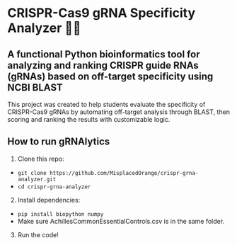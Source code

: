 # CRISPR-Cas9 gRNA Specificity Analyzer 🔬🧬
## A functional Python bioinformatics tool for analyzing and ranking CRISPR guide RNAs (gRNAs) based on off-target specificity using NCBI BLAST
This project was created to help students evaluate the specificity of CRISPR-Cas9 gRNAs by automating off-target analysis through BLAST, then scoring and ranking the results with customizable logic.

## How to run gRNAlytics

1. Clone this repo:
- `git clone https://github.com/MisplacedOrange/crispr-grna-analyzer.git`
- `cd crispr-grna-analyzer`
2. Install dependencies:
- `pip install biopython numpy`
- Make sure AchillesCommonEssentialControls.csv is in the same folder.
3. Run the code!